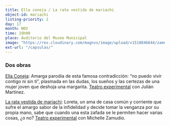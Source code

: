 ```yaml
---
title: Ella coneja / La rata vestida de mariachi
object-id: mariachi
listing-priority: 2
day: 17
month: NOV
time: 19h00
place: Auditorio del Museo Municipal
image: "https://res.cloudinary.com/magnvs/image/upload/v1510846644/zamudio_tfdvx3.jpg"
ext-url: "/capsulas/"
---
```


### Dos obras  
<u>Ella Coneja</u>: Amarga  parodia de esta famosa contradicción: “no puedo vivir contigo ni sin ti”,  plasmada en las dudas, los sueños  y  las  certezas de una mujer joven que deshoja una margarita. <u>Teatro experimental</u> con Julián Martínez.  

<u>La rata vestida de mariachi</u>: Loreta, un ama de casa común y corriente que sufre el amargo sabor de la infidelidad y decide tomar la venganza por su propia
mano, sabe que cuando una esta zafada se le permiten hacer varias cosas, ¿o no? <u>Teatro experimental</u> con Michelle Zamudio.
